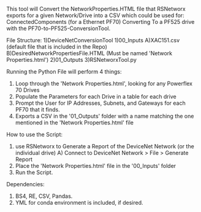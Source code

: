 This tool will Convert the NetworkProperties.HTML file that RSNetworx exports for a given Network/Drive into a CSV which could be used for:
  ConnectedComponents (for a Ethernet PF70)
  Converting To a PF525 drive with the PF70-to-PF525-ConversionTool.

File Structure:
  1)DeviceNetConversionTool
      1)00_Inputs
          A)XAC151.csv (default file that is included in the Repo)
          B)DesiredNetworkPropertiesFile.HTML (Must be named 'Network Properties.html')
      2)01_Outputs
      3)RSNetworxTool.py

Running the Python File will perform 4 things:
  1) Loop through the 'Network Properties.html', looking for any Powerflex 70 Drives
  2) Populate the Parameters for each Drive in a table for each drive
  3) Prompt the User for IP Addresses, Subnets, and Gateways for each PF70 that it finds.
  4) Exports a CSV in the '01_Outputs' folder with a name matching the one mentioned in the 'Network Properties.html' file

How to use the Script:
  1) use RSNetworx to Generate a Report of the DeviceNet Network (or the individual drive)
    A) Connect to DeviceNet Network > File > Generate Report
  2) Place the 'Network Properties.html' file in the '00_Inputs' folder
  3) Run the Script.

Dependencies:
  1) BS4, RE, CSV, Pandas.
  2) YML for conda environment is included, if desired.
    

